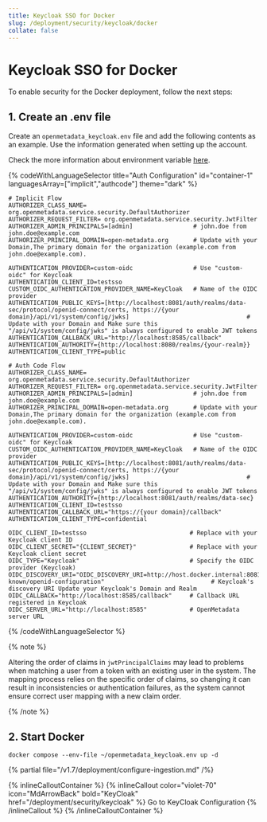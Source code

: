 ```yaml
---
title: Keycloak SSO for Docker
slug: /deployment/security/keycloak/docker
collate: false
---
```


# Keycloak SSO for Docker

To enable security for the Docker deployment, follow the next steps:

## 1. Create an .env file

Create an `openmetadata_keycloak.env` file and add the following contents as an example. Use the information
generated when setting up the account.



Check the more information about environment variable [here](/deployment/security/configuration-parameters).


{% codeWithLanguageSelector title="Auth Configuration" id="container-1" languagesArray=["implicit","authcode"] theme="dark" %}

```implicit
# Implicit Flow
AUTHORIZER_CLASS_NAME= org.openmetadata.service.security.DefaultAuthorizer
AUTHORIZER_REQUEST_FILTER= org.openmetadata.service.security.JwtFilter
AUTHORIZER_ADMIN_PRINCIPALS=[admin]                 # john.doe from john.doe@example.com
AUTHORIZER_PRINCIPAL_DOMAIN=open-metadata.org       # Update with your Domain,The primary domain for the organization (example.com from john.doe@example.com).

AUTHENTICATION_PROVIDER=custom-oidc                 # Use "custom-oidc" for Keycloak
AUTHENTICATION_CLIENT_ID=testsso
CUSTOM_OIDC_AUTHENTICATION_PROVIDER_NAME=KeyCloak   # Name of the OIDC provider
AUTHENTICATION_PUBLIC_KEYS=[http://localhost:8081/auth/realms/data-sec/protocol/openid-connect/certs, https://{your domain}/api/v1/system/config/jwks]                                 # Update with your Domain and Make sure this "/api/v1/system/config/jwks" is always configured to enable JWT tokens
AUTHENTICATION_CALLBACK_URL="http://localhost:8585/callback"
AUTHENTICATION_AUTHORITY={http://localhost:8080/realms/{your-realm}}
AUTHENTICATION_CLIENT_TYPE=public
```

```authcode
# Auth Code Flow 
AUTHORIZER_CLASS_NAME= org.openmetadata.service.security.DefaultAuthorizer
AUTHORIZER_REQUEST_FILTER= org.openmetadata.service.security.JwtFilter
AUTHORIZER_ADMIN_PRINCIPALS=[admin]                 # john.doe from john.doe@example.com
AUTHORIZER_PRINCIPAL_DOMAIN=open-metadata.org       # Update with your Domain,The primary domain for the organization (example.com from john.doe@example.com).

AUTHENTICATION_PROVIDER=custom-oidc                 # Use "custom-oidc" for Keycloak
CUSTOM_OIDC_AUTHENTICATION_PROVIDER_NAME=KeyCloak   # Name of the OIDC provider
AUTHENTICATION_PUBLIC_KEYS=[http://localhost:8081/auth/realms/data-sec/protocol/openid-connect/certs, https://{your domain}/api/v1/system/config/jwks]                                 # Update with your Domain and Make sure this "/api/v1/system/config/jwks" is always configured to enable JWT tokens
AUTHENTICATION_AUTHORITY={http://localhost:8081/auth/realms/data-sec}
AUTHENTICATION_CLIENT_ID=testsso
AUTHENTICATION_CALLBACK_URL="https://{your domain}/callback"
AUTHENTICATION_CLIENT_TYPE=confidential

OIDC_CLIENT_ID=testsso                             # Replace with your Keycloak client ID
OIDC_CLIENT_SECRET="{CLIENT_SECRET}"               # Replace with your Keycloak client secret
OIDC_TYPE="Keycloak"                               # Specify the OIDC provider (Keycloak)
OIDC_DISCOVERY_URI="OIDC_DISCOVERY_URI=http://host.docker.internal:8081/realms/openmetadata/.well-known/openid-configuration"                              # Keycloak's discovery URI Update your Keycloak's Domain and Realm
OIDC_CALLBACK="http://localhost:8585/callback"     # Callback URL registered in Keycloak
OIDC_SERVER_URL="http://localhost:8585"            # OpenMetadata server URL
```

{% /codeWithLanguageSelector %}

{% note %}

Altering the order of claims in `jwtPrincipalClaims` may lead to problems when matching a user from a token with an existing user in the system. The mapping process relies on the specific order of claims, so changing it can result in inconsistencies or authentication failures, as the system cannot ensure correct user mapping with a new claim order.

{% /note %}

## 2. Start Docker

```commandline
docker compose --env-file ~/openmetadata_keycloak.env up -d
```

{% partial file="/v1.7/deployment/configure-ingestion.md" /%}


{% inlineCalloutContainer %}
  {% inlineCallout
    color="violet-70"
    icon="MdArrowBack"
    bold="KeyCloak"
    href="/deployment/security/keycloak" %}
    Go to KeyCloak Configuration
  {% /inlineCallout %}
{% /inlineCalloutContainer %}
